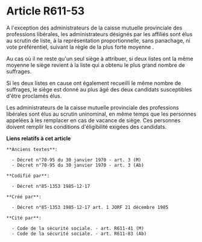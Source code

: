 # Article R611-53

A l'exception des administrateurs de la caisse mutuelle provinciale des professions libérales, les administrateurs désignés
par les affiliés sont élus au scrutin de liste, à la représentation proportionnelle, sans panachage, ni vote préférentiel,
suivant la règle de la plus forte moyenne   . 

Au cas où il ne reste qu'un seul siège à attribuer, si deux listes ont la même moyenne le siège revient à la liste qui a
obtenu le plus grand nombre de suffrages. 

Si les deux listes en cause ont également recueilli le même nombre de suffrages, le siège est donné au plus âgé des deux
candidats susceptibles d'être proclamés élus. 

Les administrateurs de la caisse mutuelle provinciale des professions libérales sont élus au scrutin uninominal, en même
temps que les personnes appelées à les remplacer en cas de vacance de siège. Ces personnes doivent remplir les conditions
d'éligibilité exigées des candidats.

**Liens relatifs à cet article**

	**Anciens textes**:

	  - Décret n°70-95 du 30 janvier 1970 - art. 3 (M)
	  - Décret n°70-95 du 30 janvier 1970 - art. 3 (Ab)

	**Codifié par**:

	  - Décret n°85-1353 1985-12-17

	**Créé par**:

	  - Décret n°85-1353 1985-12-17 art. 1 JORF 21 décembre 1985

	**Cité par**:

	  - Code de la sécurité sociale. - art. R611-41 (M)
	  - Code de la sécurité sociale. - art. R611-83 (Ab)
